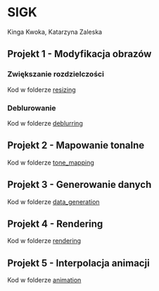 # SIGK

Kinga Kwoka, Katarzyna Zaleska

## Projekt 1 - Modyfikacja obrazów

### Zwiększanie rozdzielczości
Kod w folderze [resizing](resizing)

### Deblurowanie
Kod w folderze [deblurring](deblurring)

## Projekt 2 - Mapowanie tonalne

Kod w folderze [tone_mapping](tone_mapping)

## Projekt 3 - Generowanie danych
Kod w folderze [data_generation](data_generation)

## Projekt 4 - Rendering

Kod w folderze [rendering](rendering)

## Projekt 5 - Interpolacja animacji

Kod w folderze [animation](animation)


